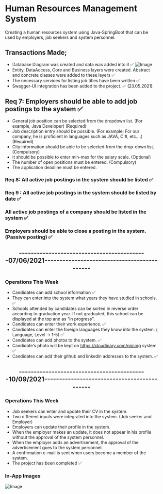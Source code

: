 # Human Resources Management System

Creating a human resources system using Java-SpringBoot that can be used by employers, job seekers and system personnel.
 
## Transactions Made;
- Database Diagram was created and data was added into it ✅
![Image](https://github.com/user-attachments/assets/4ebdd5ce-5b30-4e95-b99c-49a5fb51bf27)
- Entity, DataAccess, Core and Business layers were created. Abstract and concrete classes were added to these layers ✅
- The necessary services for listing job titles have been written ✅
- Swagger-UI integration has been added to the project. ✅ (23.05.2021)

## Req 7: Employers should be able to add job postings to the system ✅
- General job position can be selected from the dropdown list. (For example, Java Developer) (Required)
- Job description entry should be possible. (For example; For our company, he is proficient in languages ​​such as JAVA, C #, etc....)(Required)
- City information should be able to be selected from the drop-down list. (Compulsory)
- It should be possible to enter min-max for the salary scale. (Optional)
- The number of open positions must be entered. (Compulsory)
- The application deadline must be entered.

### Req 8: All active job postings in the system should be listed ✅
### Req 9 : All active job postings in the system should be listed by date ✅
### All active job postings of a company should be listed in the system ✅
### Employers should be able to close a posting in the system. (Passive posting) ✅

   <h2 align ="center">-------------------------------------------07/06/2021--------------------------------------------</h2>
   
### Operations This Week
- Candidates can add school information ✅
- They can enter into the system what years they have studied in schools. ✅
- Schools attended by candidates can be sorted in reverse order according to graduation year. If not graduated, this school can be displayed at the top and as "in progress".
- Candidates can enter their work experience. ✅
- Candidates can enter the foreign languages ​​they know into the system. ( Language, Level -> 1-5) ✅
- Candidates can add photos to the system. ✅
- Candidate's photo will be kept on https://cloudinary.com/pricing system ✅
- Candidates can add their github and linkedin addresses to the system. ✅
   
<h2 align ="center">-------------------------------------------10/09/2021--------------------------------------------</h2>

### Operations This Week
- Job seekers can enter and update their CV in the system. 
- Two different inputs were integrated into the system. (Job seeker and Employer) 
- Employers can update their profile in the system. 
- When the employer makes an update, it does not appear in his profile without the approval of the system personnel. 
- When the employer adds an advertisement, the approval of the advertisement goes to the system personnel. 
- A confirmation e-mail is sent when users become a member of the system.
- The project has been completed ✅

### In-App Images 

![Image](https://github.com/user-attachments/assets/18e5c12a-40ff-4640-8d9b-c55e9e6461bd)


